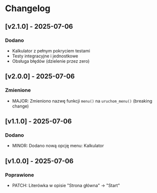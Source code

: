 # Changelog

## [v2.1.0] - 2025-07-06
### Dodano
- Kalkulator z pełnym pokryciem testami
- Testy integracyjne i jednostkowe
- Obsługa błędów (dzielenie przez zero)

## [v2.0.0] - 2025-07-06
### Zmienione
- MAJOR: Zmieniono nazwę funkcji `menu()` na `uruchom_menu()` (breaking change)

## [v1.1.0] - 2025-07-06
### Dodano
- MINOR: Dodano nową opcję menu: Kalkulator

## [v1.0.0] - 2025-07-06
### Poprawione
- PATCH: Literówka w opisie "Strona główna" → "Start"
